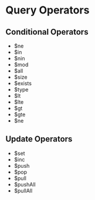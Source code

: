 # Query Operators

## Conditional Operators
+ $ne
+ $in
+ $nin
+ $mod
+ $all
+ $size
+ $exists
+ $type
+ $lt
+ $lte
+ $gt
+ $gte
+ $ne

## Update Operators
+ $set
+ $inc
+ $push
+ $pop
+ $pull
+ $pushAll
+ $pullAll
